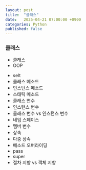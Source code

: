 ```yaml
---
layout: post
title:  "클래스"
date:   2025-04-21 07:00:00 +0900
categories: Python
published: false
---
```


### 클래스
- 클래스
- OOP
<!-- - __init__ -->
- selt
- 클래스 메소드
- 인스턴스 메소드
- 스태틱 메소드
- 클래스 변수
- 인스턴스 변수
- 클래스 변수 vs 인스턴스 변수
- 네임 스페이스
- 멤버 변수
- 상속
- 다중 상속
- 메소드 오버라이딩
- pass
- super
- 절차 지향 vs 객체 지향